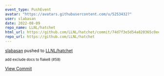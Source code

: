```yaml
---
event_type: PushEvent
avatar: "https://avatars.githubusercontent.com/u/5253432?"
user: slabasan
date: 2022-08-09
repo_name: LLNL/hatchet
html_url: https://github.com/LLNL/hatchet/commit/74d7f3e5d54a820365c0eeec8ee69c8dd1405f03
repo_url: https://github.com/LLNL/hatchet
---
```


<a href='https://github.com/slabasan' target='_blank'>slabasan</a> pushed to <a href='https://github.com/LLNL/hatchet' target='_blank'>LLNL/hatchet</a>

<small>add exclude docs to flake8 (#58)</small>

<a href='https://github.com/LLNL/hatchet/commit/74d7f3e5d54a820365c0eeec8ee69c8dd1405f03' target='_blank'>View Commit</a>